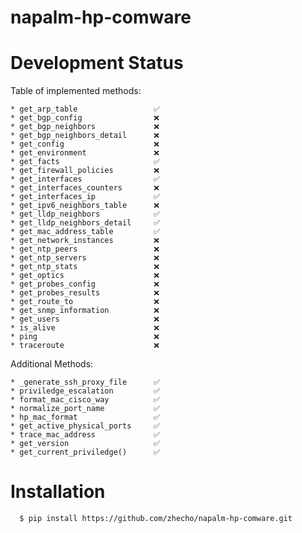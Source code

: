 # napalm-hp-comware


Development Status
==================

Table of implemented methods:

    * get_arp_table                 ✅
    * get_bgp_config                ❌
    * get_bgp_neighbors             ❌
    * get_bgp_neighbors_detail      ❌
    * get_config                    ❌
    * get_environment               ❌
    * get_facts                     ✅
    * get_firewall_policies         ❌
    * get_interfaces                ✅
    * get_interfaces_counters       ❌
    * get_interfaces_ip             ✅
    * get_ipv6_neighbors_table      ❌
    * get_lldp_neighbors            ✅
    * get_lldp_neighbors_detail     ✅
    * get_mac_address_table         ✅
    * get_network_instances         ❌
    * get_ntp_peers                 ❌
    * get_ntp_servers               ❌
    * get_ntp_stats                 ❌
    * get_optics                    ❌
    * get_probes_config             ❌
    * get_probes_results            ❌
    * get_route_to                  ❌
    * get_snmp_information          ❌
    * get_users                     ❌
    * is_alive                      ❌
    * ping                          ❌
    * traceroute                    ❌
                                    
Additional Methods:

    * _generate_ssh_proxy_file      ✅
    * priviledge_escalation         ✅
    * format_mac_cisco_way          ✅
    * normalize_port_name           ✅
    * hp_mac_format                 ✅
    * get_active_physical_ports     ✅
    * trace_mac_address             ✅
    * get_version                   ✅
    * get_current_priviledge()      ✅


Installation
============

  ```
    $ pip install https://github.com/zhecho/napalm-hp-comware.git
  ```    

